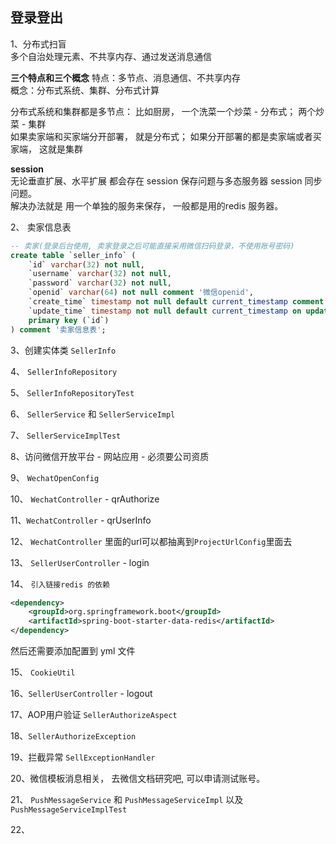 ## 登录登出

1、分布式扫盲                         
多个自治处理元素、不共享内存、通过发送消息通信

**三个特点和三个概念**
特点：多节点、消息通信、不共享内存                       
概念：分布式系统、集群、分布式计算

分布式系统和集群都是多节点： 比如厨房， 一个洗菜一个炒菜 - 分布式； 两个炒菜 - 集群                          
如果卖家端和买家端分开部署， 就是分布式； 如果分开部署的都是卖家端或者买家端， 这就是集群                          

**session**                         
无论垂直扩展、水平扩展 都会存在 session 保存问题与多态服务器 session 同步问题。                   
解决办法就是 用一个单独的服务来保存， 一般都是用的redis 服务器。 

2、 卖家信息表                    
```sql
-- 卖家(登录后台使用, 卖家登录之后可能直接采用微信扫码登录，不使用账号密码)
create table `seller_info` (
    `id` varchar(32) not null,
    `username` varchar(32) not null,
    `password` varchar(32) not null,
    `openid` varchar(64) not null comment '微信openid',
    `create_time` timestamp not null default current_timestamp comment '创建时间',
    `update_time` timestamp not null default current_timestamp on update current_timestamp comment '修改时间',
    primary key (`id`)
) comment '卖家信息表';
``` 

3、创建实体类 `SellerInfo`

4、 `SellerInfoRepository`

5、 `SellerInfoRepositoryTest`

6、 `SellerService` 和 `SellerServiceImpl`

7、 `SellerServiceImplTest`

8、访问微信开放平台 - 网站应用 - 必须要公司资质

9、 `WechatOpenConfig`

10、 `WechatController` - qrAuthorize

11、`WechatController` - qrUserInfo

12、 `WechatController` 里面的url可以都抽离到`ProjectUrlConfig`里面去

13、 `SellerUserController` - login

14、 `引入链接redis 的依赖`
```xml
<dependency>
    <groupId>org.springframework.boot</groupId>
    <artifactId>spring-boot-starter-data-redis</artifactId>
</dependency>
```
然后还需要添加配置到 yml 文件

15、 `CookieUtil` 

16、`SellerUserController` - logout

17、AOP用户验证 `SellerAuthorizeAspect`

18、`SellerAuthorizeException`

19、拦截异常 `SellExceptionHandler`

20、微信模板消息相关， 去微信文档研究吧, 可以申请测试账号。

21、 `PushMessageService` 和 `PushMessageServiceImpl` 以及 `PushMessageServiceImplTest`

22、
